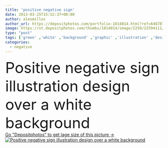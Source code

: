 ```yaml
---
title: 'positive negative sign'
date: 2013-03-25T15:52:37+00:00
author: alexmillos
author_url: https://depositphotos.com/portfolio-1014014.html?ref=64678756
image: https://st.depositphotos.com/thumbs/1014014/image/2259/22594111/api_thumb_450.jpg?forcejpeg=true
type: "post"
tags: ['green' ,'white' ,'background' ,'graphic' ,'illustration' ,'design' ,'isolated' ,'business' ,'empty' ,'metal' ,'sign' ,'road' ,'traffic' ,'3d' ,'arrow' ,'over' ,'real' ,'blank' ,'pole' ,'street' ,'highway' ,'negative' ,'direction' ,'billboard' ,'positive' ,'positivity' ,'word' ,'and' ,'to' ,'truth' ,'opposites' ,'roadsign' ]
categories: 
  - negative
---
```

<div aling="center">
            <font size="60"> Positive negative sign illustration design over a white background</font>   
</div>
<div>
    <a href='https://depositphotos.com/22594111/stock-photo-positive-negative-sign.html?ref=64678756' target=_blank > Go "Depositphotos" to get lage size of this picture ->
        <img href='https://depositphotos.com/22594111/stock-photo-positive-negative-sign.html?ref=64678756' src='https://st.depositphotos.com/1014014/2259/i/950/depositphotos_22594111-stock-photo-positive-negative-sign.jpg?forcejpeg=true' alt='Positive negative sign illustration design over a white background' >
    </a>
</div>

